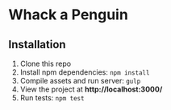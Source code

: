 # Whack a Penguin

## Installation

1. Clone this repo
2. Install npm dependencies: `npm install`
3. Compile assets and run server: `gulp`
4. View the project at **http://localhost:3000/**
5. Run tests: `npm test`
